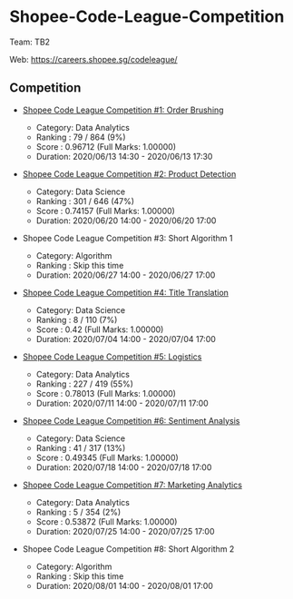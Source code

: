 # Shopee-Code-League-Competition

Team: TB2

Web: https://careers.shopee.sg/codeleague/

## Competition
- [Shopee Code League Competition #1: Order Brushing](https://www.kaggle.com/c/open-2-shopee-code-league-order-brushing/leaderboard)
    - Category: Data Analytics
    - Ranking : 79 / 864 (9%) 
    - Score : 0.96712 (Full Marks: 1.00000)
    - Duration: 2020/06/13 14:30 - 2020/06/13 17:30

- [Shopee Code League Competition #2: Product Detection](https://www.kaggle.com/c/shopee-product-detection-open/leaderboard)
    - Category: Data Science
    - Ranking : 301 / 646 (47%) 
    - Score : 0.74157 (Full Marks: 1.00000)
    - Duration: 2020/06/20 14:00 - 2020/06/20 17:00

- Shopee Code League Competition #3: Short Algorithm 1 
    - Category: Algorithm
    - Ranking : Skip this time
    - Duration: 2020/06/27 14:00 - 2020/06/27 17:00

- [Shopee Code League Competition #4: Title Translation](https://careers.shopee.sg/codeleague/title_translation_challenge)
    - Category: Data Science
    - Ranking : 8 / 110 (7%) 
    - Score : 0.42 (Full Marks: 1.00000)
    - Duration: 2020/07/04 14:00 - 2020/07/04 17:00

- [Shopee Code League Competition #5: Logistics](https://www.kaggle.com/c/open-shopee-code-league-logistic)
    - Category: Data Analytics
    - Ranking : 227 / 419 (55%) 
    - Score : 0.78013 (Full Marks: 1.00000)
    - Duration: 2020/07/11 14:00 - 2020/07/11 17:00
    
- [Shopee Code League Competition #6: Sentiment Analysis](https://www.kaggle.com/c/shopee-sentiment-analysis)
    - Category: Data Science
    - Ranking : 41 / 317 (13%) 
    - Score : 0.49345 (Full Marks: 1.00000)
    - Duration: 2020/07/18 14:00 - 2020/07/18 17:00
    
- [Shopee Code League Competition #7: Marketing Analytics](https://www.kaggle.com/c/open-shopee-code-league-marketing-analytics/leaderboard)
    - Category: Data Analytics
    - Ranking : 5 / 354 (2%) 
    - Score : 0.53872 (Full Marks: 1.00000)
    - Duration: 2020/07/25 14:00 - 2020/07/25 17:00

- Shopee Code League Competition #8: Short Algorithm 2
    - Category: Algorithm
    - Ranking : Skip this time
    - Duration: 2020/08/01 14:00 - 2020/08/01 17:00
